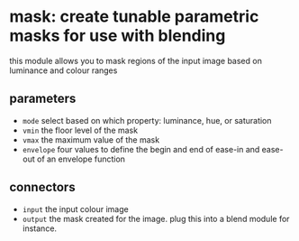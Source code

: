 # mask: create tunable parametric masks for use with blending

this module allows you to mask regions of the input image
based on luminance and colour ranges

## parameters

* `mode` select based on which property: luminance, hue, or saturation
* `vmin` the floor level of the mask
* `vmax` the maximum value of the mask
* `envelope` four values to define the begin and end of ease-in and ease-out of an envelope function

## connectors

* `input` the input colour image
* `output` the mask created for the image. plug this into a blend module for instance.

